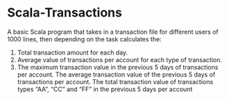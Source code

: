 # Scala-Transactions

A basic Scala program that takes in a transaction file for different users of 1000 lines, then depending on the task calculates the:

1) Total transaction amount for each day.
2) Average value of transactions per account for each type of transaction. 
3) The maximum transaction value in the previous 5 days of transactions per account. The average transaction value of the previous 5 days of transactions per account. The total transaction value of transactions types “AA”, “CC” and “FF” in the previous 5 days per
account
